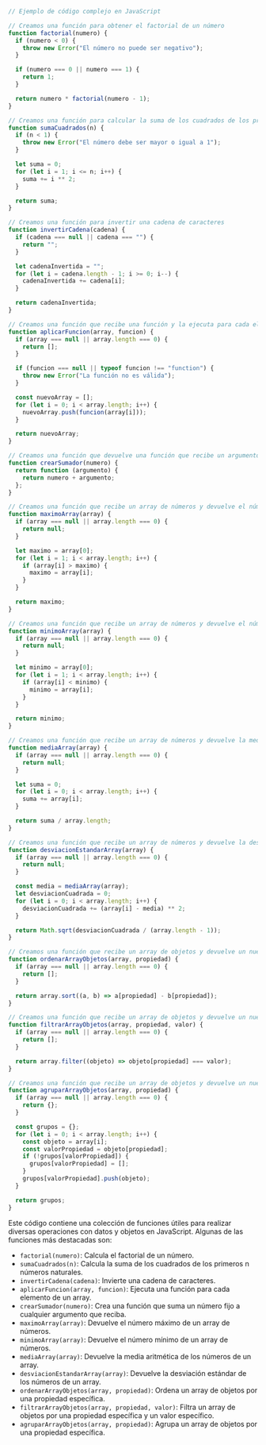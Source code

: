 ```javascript
// Ejemplo de código complejo en JavaScript

// Creamos una función para obtener el factorial de un número
function factorial(numero) {
  if (numero < 0) {
    throw new Error("El número no puede ser negativo");
  }

  if (numero === 0 || numero === 1) {
    return 1;
  }

  return numero * factorial(numero - 1);
}

// Creamos una función para calcular la suma de los cuadrados de los primeros n números naturales
function sumaCuadrados(n) {
  if (n < 1) {
    throw new Error("El número debe ser mayor o igual a 1");
  }

  let suma = 0;
  for (let i = 1; i <= n; i++) {
    suma += i ** 2;
  }

  return suma;
}

// Creamos una función para invertir una cadena de caracteres
function invertirCadena(cadena) {
  if (cadena === null || cadena === "") {
    return "";
  }

  let cadenaInvertida = "";
  for (let i = cadena.length - 1; i >= 0; i--) {
    cadenaInvertida += cadena[i];
  }

  return cadenaInvertida;
}

// Creamos una función que recibe una función y la ejecuta para cada elemento de un array
function aplicarFuncion(array, funcion) {
  if (array === null || array.length === 0) {
    return [];
  }

  if (funcion === null || typeof funcion !== "function") {
    throw new Error("La función no es válida");
  }

  const nuevoArray = [];
  for (let i = 0; i < array.length; i++) {
    nuevoArray.push(funcion(array[i]));
  }

  return nuevoArray;
}

// Creamos una función que devuelve una función que recibe un argumento y devuelve el resultado de sumarlo a un número fijo
function crearSumador(numero) {
  return function (argumento) {
    return numero + argumento;
  };
}

// Creamos una función que recibe un array de números y devuelve el número máximo
function maximoArray(array) {
  if (array === null || array.length === 0) {
    return null;
  }

  let maximo = array[0];
  for (let i = 1; i < array.length; i++) {
    if (array[i] > maximo) {
      maximo = array[i];
    }
  }

  return maximo;
}

// Creamos una función que recibe un array de números y devuelve el número mínimo
function minimoArray(array) {
  if (array === null || array.length === 0) {
    return null;
  }

  let minimo = array[0];
  for (let i = 1; i < array.length; i++) {
    if (array[i] < minimo) {
      minimo = array[i];
    }
  }

  return minimo;
}

// Creamos una función que recibe un array de números y devuelve la media aritmética de los números del array
function mediaArray(array) {
  if (array === null || array.length === 0) {
    return null;
  }

  let suma = 0;
  for (let i = 0; i < array.length; i++) {
    suma += array[i];
  }

  return suma / array.length;
}

// Creamos una función que recibe un array de números y devuelve la desviación estándar de los números del array
function desviacionEstandarArray(array) {
  if (array === null || array.length === 0) {
    return null;
  }

  const media = mediaArray(array);
  let desviacionCuadrada = 0;
  for (let i = 0; i < array.length; i++) {
    desviacionCuadrada += (array[i] - media) ** 2;
  }

  return Math.sqrt(desviacionCuadrada / (array.length - 1));
}

// Creamos una función que recibe un array de objetos y devuelve un nuevo array con los objetos ordenados por una propiedad específica
function ordenarArrayObjetos(array, propiedad) {
  if (array === null || array.length === 0) {
    return [];
  }

  return array.sort((a, b) => a[propiedad] - b[propiedad]);
}

// Creamos una función que recibe un array de objetos y devuelve un nuevo array con los objetos filtrados por una propiedad específica
function filtrarArrayObjetos(array, propiedad, valor) {
  if (array === null || array.length === 0) {
    return [];
  }

  return array.filter((objeto) => objeto[propiedad] === valor);
}

// Creamos una función que recibe un array de objetos y devuelve un nuevo array con los objetos agrupados por una propiedad específica
function agruparArrayObjetos(array, propiedad) {
  if (array === null || array.length === 0) {
    return {};
  }

  const grupos = {};
  for (let i = 0; i < array.length; i++) {
    const objeto = array[i];
    const valorPropiedad = objeto[propiedad];
    if (!grupos[valorPropiedad]) {
      grupos[valorPropiedad] = [];
    }
    grupos[valorPropiedad].push(objeto);
  }

  return grupos;
}
```

Este código contiene una colección de funciones útiles para realizar diversas operaciones con datos y objetos en JavaScript. Algunas de las funciones más destacadas son:

* `factorial(numero)`: Calcula el factorial de un número.
* `sumaCuadrados(n)`: Calcula la suma de los cuadrados de los primeros n números naturales.
* `invertirCadena(cadena)`: Invierte una cadena de caracteres.
* `aplicarFuncion(array, funcion)`: Ejecuta una función para cada elemento de un array.
* `crearSumador(numero)`: Crea una función que suma un número fijo a cualquier argumento que reciba.
* `maximoArray(array)`: Devuelve el número máximo de un array de números.
* `minimoArray(array)`: Devuelve el número mínimo de un array de números.
* `mediaArray(array)`: Devuelve la media aritmética de los números de un array.
* `desviacionEstandarArray(array)`: Devuelve la desviación estándar de los números de un array.
* `ordenarArrayObjetos(array, propiedad)`: Ordena un array de objetos por una propiedad específica.
* `filtrarArrayObjetos(array, propiedad, valor)`: Filtra un array de objetos por una propiedad específica y un valor específico.
* `agruparArrayObjetos(array, propiedad)`: Agrupa un array de objetos por una propiedad específica.